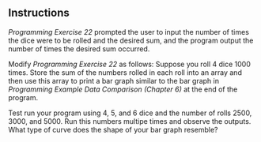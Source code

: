 <!-- practice -->

## Instructions

_Programming Exercise 22_ prompted the user to input the number of times the dice were to be rolled and the desired sum, and the program output the number of times the desired sum occurred.

Modify _Programming Exercise 22_ as follows: Suppose you roll 4 dice 1000 times. Store the sum of the numbers rolled in each roll into an array and then use this array to print a bar graph similar to the bar graph in _Programming Example Data Comparison (Chapter 6)_ at the end of the program.

Test run your program using 4, 5, and 6 dice and the number of rolls 2500, 3000, and 5000. Run this numbers multipe times and observe the outputs. What type of curve does the shape of your bar graph resemble?
